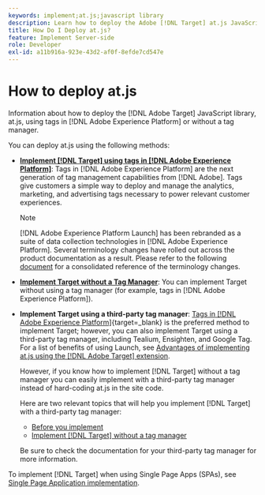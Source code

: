 ```yaml
---
keywords: implement;at.js;javascript library
description: Learn how to deploy the Adobe [!DNL Target] at.js JavaScript library using tags in Adobe Experience Platform or without a tag manager.
title: How Do I Deploy at.js?
feature: Implement Server-side
role: Developer
exl-id: a11b916a-923e-43d2-af0f-8efde7cd547e
---
```

# How to deploy at.js

Information about how to deploy the [!DNL Adobe Target] JavaScript library, at.js, using tags in [!DNL Adobe Experience Platform] or without a tag manager.

You can deploy at.js using the following methods:

* **[Implement [!DNL Target] using tags in [!DNL Adobe Experience Platform]](https://developer.adobe.com/target/implement/client-side/atjs/how-to-deployatjs/implement-target-using-adobe-launch/)**: Tags in [!DNL Adobe Experience Platform] are the next generation of tag management capabilities from [!DNL Adobe]. Tags give customers a simple way to deploy and manage the analytics, marketing, and advertising tags necessary to power relevant customer experiences.

  >[!NOTE]
  >
  >[!DNL Adobe Experience Platform Launch] has been rebranded as a suite of data collection technologies in [!DNL Adobe Experience Platform]. Several terminology changes have rolled out across the product documentation as a result. Please refer to the following [document](https://experienceleague.adobe.com/docs/experience-platform/tags/term-updates.html?lang=en) for a consolidated reference of the terminology changes.

* **[Implement Target without a Tag Manager](https://developer.adobe.com/target/implement/client-side/atjs/how-to-deployatjs/implement-target-without-a-tag-manager/)**: You can implement Target without using a tag manager (for example, tags in [!DNL Adobe Experience Platform]).
* **Implement Target using a third-party tag manager**: [Tags in [!DNL Adobe Experience Platform]](https://developer.adobe.com/target/implement/client-side/atjs/how-to-deployatjs/implement-target-using-adobe-launch/){target=_blank} is the preferred method to implement Target; however, you can also implement Target using a third-party tag manager, including Tealium, Ensighten, and Google Tag. For a list of benefits of using Launch, see [Advantages of implementing at.js using the [!DNL Adobe Target] extension](https://developer.adobe.com/target/implement/client-side/atjs/how-to-deployatjs/implement-target-using-adobe-launch/).

  However, if you know how to implement [!DNL Target] without a tag manager you can easily implement with a third-party tag manager instead of hard-coding at.js in the site code.

  Here are two relevant topics that will help you implement [!DNL Target] with a third-party tag manager:

  * [Before you implement](https://developer.adobe.com/target/before-implement/)
  * [Implement [!DNL Target] without a tag manager](https://developer.adobe.com/target/implement/client-side/atjs/how-to-deployatjs/implement-target-without-a-tag-manager/)

  Be sure to check the documentation for your third-party tag manager for more information.

To implement [!DNL Target] when using Single Page Apps (SPAs), see [Single Page Application implementation](https://developer.adobe.com/target/implement/client-side/atjs/how-to-deployatjs/target-atjs-single-page-application/).
